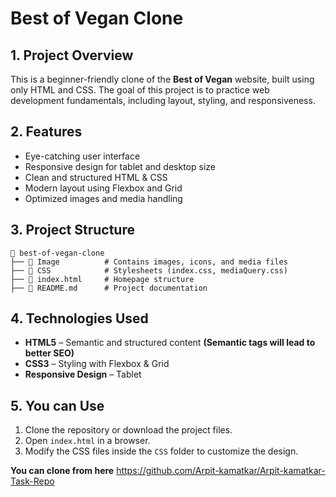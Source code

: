 # **Best of Vegan Clone**  

## 1. **Project Overview**  
This is a beginner-friendly clone of the **Best of Vegan** website, built using only HTML and CSS. The goal of this project is to practice web development fundamentals, including layout, styling, and responsiveness.  

## 2. **Features**  
- Eye-catching user interface
- Responsive design for tablet and desktop size  
- Clean and structured HTML & CSS
- Modern layout using Flexbox and Grid  
- Optimized images and media handling  

## 3. **Project Structure**  
```
📂 best-of-vegan-clone  
├── 📂 Image          # Contains images, icons, and media files  
├── 📂 CSS            # Stylesheets (index.css, mediaQuery.css)  
├── 📜 index.html     # Homepage structure  
├── 📜 README.md      # Project documentation  
```  

## 4. **Technologies Used**  
- **HTML5** – Semantic and structured content **(Semantic tags will lead to better SEO)**
- **CSS3** – Styling with Flexbox & Grid  
- **Responsive Design** – Tablet  

## 5. **You can Use**  
1. Clone the repository or download the project files.  
2. Open `index.html` in a browser.  
3. Modify the CSS files inside the `CSS` folder to customize the design.  

**You can clone from here**
https://github.com/Arpit-kamatkar/Arpit-kamatkar-Task-Repo
